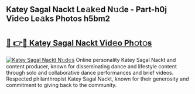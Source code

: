 ## Katey Sagal Nackt Le𝚊k𝚎d N𝚞𝚍e - Part-h0j Vid𝚎o Le𝚊ks Photos h5bm2

# <h2><a href="http://fb4ymfg.evod.top/?m=Katey+Sagal+Nackt">🔗 👉🔴 Katey Sagal Nackt Vid𝚎o Ph𝚘t𝚘s</a></h2>

[![Katey Sagal Nackt N𝚞d𝚎s](https://i.imgur.com/8V9OHl7.gif)](http://fb4ymfg.evod.top/?m=Katey+Sagal+Nackt)
Online personality Katey Sagal Nackt and content producer, known for disseminating dance and lifestyle content through solo and collaborative dance performances and brief videos. Respected philanthropist Katey Sagal Nackt, known for their generosity and commitment to giving back to the community. 
